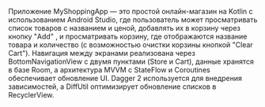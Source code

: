 Приложение MyShoppingApp — это простой онлайн-магазин на Kotlin с использованием Android Studio, где пользователь может просматривать список товаров с названием и ценой, добавлять их в корзину через кнопку "Add" , и просматривать корзину, где отображаются название товара и количество (с возможностью очистки корзины кнопкой "Clear Cart"). Навигация между экранами реализована через BottomNavigationView с двумя пунктами (Store и Cart), данные хранятся в базе Room, а архитектура MVVM с StateFlow и Coroutines обеспечивает обновление UI. Dagger 2 используется для внедрения зависимостей, а DiffUtil оптимизирует обновление списков в RecyclerView.
